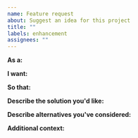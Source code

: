 ```yaml
---
name: Feature request
about: Suggest an idea for this project
title: ""
labels: enhancement
assignees: ""
---
```


**As a:**

**I want:**

**So that:**

**Describe the solution you'd like:**

**Describe alternatives you've considered:**

**Additional context:**
